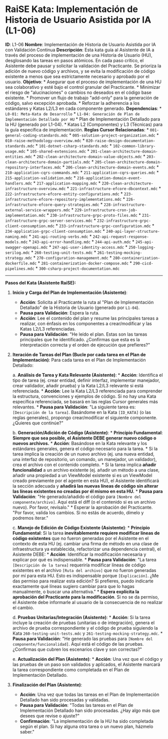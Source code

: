 # RaiSE Kata: Implementación de Historia de Usuario Asistida por IA (L1-06)

**ID**: L1-06
**Nombre**: Implementación de Historia de Usuario Asistida por IA con Validación Continua
**Descripción**: Esta kata guía al Asistente de IA a través del proceso de implementación de una Historia de Usuario (HU), desglosando las tareas en pasos atómicos. En cada paso crítico, el Asistente debe pausar y solicitar la validación del Practicante. Se prioriza la adición de nuevo código y archivos, y se evita la modificación de código existente a menos que sea estrictamente necesario y aprobado por el usuario.
**Objetivo**:
    *   Asegurar que el proceso de implementación de una HU sea colaborativo y esté bajo el control granular del Practicante.
    *   Minimizar el riesgo de "alucinaciones" o cambios no deseados en el código base existente.
    *   Promover un flujo de trabajo "add-only" para la generación de código, salvo excepción aprobada.
    *   Reforzar la adherencia a los estándares y Katas L2/L3 en cada componente generado.
**Dependencias**:
    *   `L0-01: Meta-Kata de Desarrollo`
    *   `L1-04: Generación de Plan de Implementación Detallado por HU`
    *   Plan de Implementación Detallado para la HU (generado por L1-04).
    *   Katas L2 (Componentes) y L3 (Técnicas) para la guía específica de implementación.
**Reglas Cursor Relacionadas**:
    *   `001-general-coding-standards.mdc`
    *   `005-solution-project-organization.mdc`
    *   `010-raise-methodology-overview.mdc`
    *   `020-raise-design-documentation-standards.mdc`
    *   `101-dotnet-csharp-standards.mdc`
    *   `102-common-library-usage.mdc`
    *   `105-shared-extensions.mdc`
    *   `201-clean-architecture-domain-entities.mdc`
    *   `202-clean-architecture-domain-value-objects.mdc`
    *   `203-clean-architecture-domain-partials.mdc`
    *   `205-clean-architecture-domain-repository-interfaces.mdc`
    *   `206-clean-architecture-domain-events.mdc`
    *   `210-application-cqrs-commands.mdc`
    *   `211-application-cqrs-queries.mdc`
    *   `215-application-validation.mdc`
    *   `216-application-domain-event-handlers.mdc`
    *   `217-application-mapping.mdc`
    *   `220-clean-architecture-infrastructure-overview.mdc`
    *   `221-infrastructure-efcore-dbcontext.mdc`
    *   `222-infrastructure-efcore-entity-configurations.mdc`
    *   `223-infrastructure-efcore-repository-implementations.mdc`
    *   `226-infrastructure-efcore-query-strategies.mdc`
    *   `228-infrastructure-external-service-wrappers.mdc`
    *   `229-infrastructure-cron-job-implementation.mdc`
    *   `230-infrastructure-grpc-proto-files.mdc`
    *   `231-infrastructure-grpc-server-services.mdc`
    *   `232-infrastructure-grpc-client-consumption.mdc`
    *   `233-infrastructure-grpc-configuration.mdc`
    *   `234-application-grpc-client-consumption.mdc`
    *   `240-api-layer-structure-naming.mdc`
    *   `241-api-routing-verbs.mdc`
    *   `242-api-request-response-models.mdc`
    *   `243-api-error-handling.mdc`
    *   `244-api-auth.mdc`
    *   `245-api-swagger-openapi.mdc`
    *   `247-api-user-identity-access.mdc`
    *   `250-logging-serilog.mdc`
    *   `260-testing-unit-tests.mdc`
    *   `261-testing-mocking-strategy.mdc`
    *   `270-configuration-management.mdc`
    *   `280-containerization-dockerfile.mdc`
    *   `281-containerization-docker-compose.mdc`
    *   `290-cicd-pipelines.mdc`
    *   `300-csharp-project-documentation.mdc`

---

**Pasos del Kata (Asistente RaiSE):**

1.  **Inicio y Carga del Plan de Implementación (Asistente)**:
    *   **Acción**: Solicita al Practicante la ruta al "Plan de Implementación Detallado" de la Historia de Usuario (generado por `L1-04`).
    *   **Pausa para Validación**: Espera la ruta.
    *   **Acción**: Lee el contenido del plan y resume las principales tareas a realizar, con énfasis en los componentes a crear/modificar y las Katas L2/L3 referenciadas.
    *   **Pausa para Validación**: "He leído el plan. Estas son las tareas principales que he identificado. ¿Confirmas que esta es la interpretación correcta y el orden de ejecución que prefieres?"

2.  **Iteración de Tareas del Plan (Bucle por cada tarea en el Plan de Implementación)**:
    Para cada tarea en el Plan de Implementación Detallado:

    a.  **Análisis de Tarea y Kata Relevante (Asistente)**:
        *   **Acción**: Identifica el tipo de tarea (ej. crear entidad, definir interfaz, implementar manejador, crear validador, añadir prueba) y la Kata L2/L3 relevante si está referenciada.
        *   **Acción**: Lee la Kata L2/L3 referenciada para comprender la estructura, convenciones y ejemplos de código. Si no hay una Kata específica referenciada, se basará en las reglas Cursor generales más relevantes.
        *   **Pausa para Validación**: "La siguiente tarea es: `[Descripción de la tarea]`. Basándome en la Kata `[ID_KATA]` (o las reglas generales), propongo crear/modificar el siguiente componente. ¿Quieres que continúe?"

    b.  **Generación/Adición de Código (Asistente)**:
        *   **Principio Fundamental**: **Siempre que sea posible, el Asistente DEBE generar nuevo código o nuevos archivos.**
        *   **Acción**: Basándose en la Kata relevante y los estándares generales, genera el código necesario para la tarea.
            *   Si la tarea implica la creación de un nuevo archivo (ej. una nueva entidad, una interfaz de repositorio, un comando, un manejador, un validador), crea el archivo con el contenido completo.
            *   Si la tarea implica **añadir funcionalidad** a un archivo existente (ej. añadir un método a una clase, añadir una propiedad a un ViewModel existente si es un ViewModel creado previamente por el agente en esta HU), el Asistente identificará la sección adecuada y **añadirá las nuevas líneas de código sin alterar las líneas existentes no creadas por él mismo en esta HU.**
        *   **Pausa para Validación**: "He generado/añadido el código para `[Nombre del componente/archivo]`. Aquí está el diff (o el contenido si es un archivo nuevo). Por favor, revísalo."
            *   Esperar la aprobación del Practicante. "Por favor, valida los cambios. Si no estás de acuerdo, dímelo y podremos iterar."

    c.  **Manejo de Edición de Código Existente (Asistente)**:
        *   **Principio Fundamental**: Si la tarea **inevitablemente requiere modificar líneas de código existentes** que no fueron generadas por el Asistente en el contexto de esta HU (ej. cambiar una firma de método en una clase de infraestructura ya establecida, refactorizar una dependencia central), el Asistente DEBE:
            *   **Acción**: Identificar la modificación necesaria y explicar por qué es indispensable.
            *   **Pausa para Validación**: "La tarea `[Descripción de la tarea]` requeriría modificar líneas de código existentes en el archivo `[Ruta del archivo]` que no fueron generadas por mí para esta HU. Esto es indispensable porque `[Explicación]`. ¿Me das permiso para realizar esta edición? Si prefieres, puedo indicarte exactamente qué líneas sugiero cambiar para que lo hagas manualmente, o buscar una alternativa."
            *   **Espera explícita la aprobación del Practicante para la modificación**. Si no se da permiso, el Asistente debe informarle al usuario de la consecuencia de no realizar el cambio.

    d.  **Pruebas Unitarias/Integración (Asistente)**:
        *   **Acción**: Si la tarea incluye la creación de pruebas (unitarias o de integración), genera el archivo de prueba correspondiente y el código de prueba siguiendo la Kata `260-testing-unit-tests.mdc` y `261-testing-mocking-strategy.mdc`.
        *   **Pausa para Validación**: "He generado las pruebas para `[Nombre del componente/funcionalidad]`. Aquí está el código de las pruebas. ¿Confirmas que cubren los escenarios clave y son correctas?"

    e.  **Actualización del Plan (Asistente)**:
        *   **Acción**: Una vez que el código y las pruebas de un paso son validados y aplicados, el Asistente marcará la tarea correspondiente como completada en el Plan de Implementación Detallado.

3.  **Finalización del Plan (Asistente)**:
    *   **Acción**: Una vez que todas las tareas en el Plan de Implementación Detallado han sido procesadas y validadas.
    *   **Pausa para Validación**: "Todas las tareas en el Plan de Implementación Detallado han sido procesadas. ¿Hay algo más que desees que revise o ajuste?"
    *   **Confirmación**: "La implementación de la HU ha sido completada según el plan. Si hay alguna otra tarea o un nuevo plan, házmelo saber."